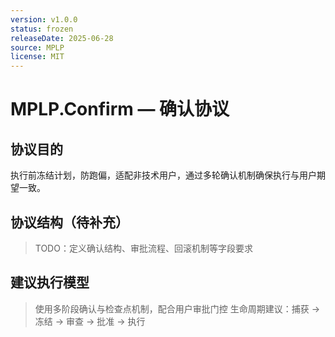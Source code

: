 ```yaml
---
version: v1.0.0
status: frozen
releaseDate: 2025-06-28
source: MPLP
license: MIT
---
```


# MPLP.Confirm — 确认协议

## 协议目的
执行前冻结计划，防跑偏，适配非技术用户，通过多轮确认机制确保执行与用户期望一致。

## 协议结构（待补充）
> TODO：定义确认结构、审批流程、回滚机制等字段要求

## 建议执行模型
> 使用多阶段确认与检查点机制，配合用户审批门控
> 生命周期建议：捕获 → 冻结 → 审查 → 批准 → 执行